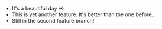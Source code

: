 -   It's a beautiful day ☀
-   This is yet another feature. It's better than the one before...
-   Still in the second feature branch!
